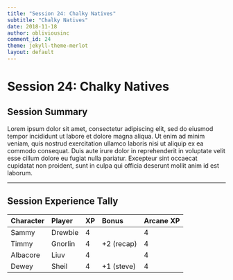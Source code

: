 ```yaml
---
title: "Session 24: Chalky Natives"
subtitle: "Chalky Natives"
date: 2018-11-18
author: obliviousinc
comment_id: 24
theme: jekyll-theme-merlot
layout: default
---
```


# Session 24: Chalky Natives

## Session Summary

Lorem ipsum dolor sit amet, consectetur adipiscing elit, sed do eiusmod tempor incididunt ut labore et dolore magna aliqua. Ut enim ad minim veniam, quis nostrud exercitation ullamco laboris nisi ut aliquip ex ea commodo consequat. Duis aute irure dolor in reprehenderit in voluptate velit esse cillum dolore eu fugiat nulla pariatur. Excepteur sint occaecat cupidatat non proident, sunt in culpa qui officia deserunt mollit anim id est laborum.

* * *

## Session Experience Tally

| Character | Player  | XP  | Bonus      | Arcane XP |
|:--------- |:------- |:--- |:---------- |:--------- |
| Sammy     | Drewbie | 4   |            | 4         |
| Timmy     | Gnorlin | 4   | +2 (recap) | 4         |
| Albacore  | Liuv    | 4   |            | 4         |
| Dewey     | Sheil   | 4   | +1 (steve) | 4         |
